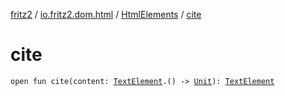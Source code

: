 [fritz2](../../index.md) / [io.fritz2.dom.html](../index.md) / [HtmlElements](index.md) / [cite](./cite.md)

# cite

`open fun cite(content: `[`TextElement`](../-text-element/index.md)`.() -> `[`Unit`](https://kotlinlang.org/api/latest/jvm/stdlib/kotlin/-unit/index.html)`): `[`TextElement`](../-text-element/index.md)